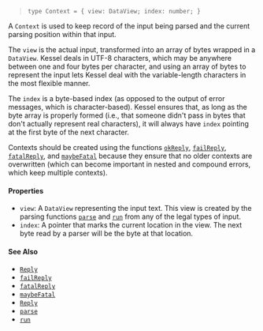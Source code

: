 <!--
 Copyright (c) 2020 Thomas J. Otterson
 
 This software is released under the MIT License.
 https://opensource.org/licenses/MIT
-->

> `type Context = { view: DataView; index: number; }`

A `Context` is used to keep record of the input being parsed and the current parsing position within that input.

The `view` is the actual input, transformed into an array of bytes wrapped in a `DataView`. Kessel deals in UTF-8 characters, which may be anywhere between one and four bytes per character, and using an array of bytes to represent the input lets Kessel deal with the variable-length characters in the most flexible manner.

The `index` is a byte-based index (as opposed to the output of error messages, which is character-based). Kessel ensures that, as long as the byte array is properly formed (i.e., that someone didn't pass in bytes that don't actually represent real characters), it will always have `index` pointing at the first byte of the next character.

Contexts should be created using the functions [`okReply`](../tools/okreply.md), [`failReply`](../tools/failreply.md), [`fatalReply`](../tools/fatalreply.md), and [`maybeFatal`](../tools/maybefatal.md) because they ensure that no older contexts are overwritten (which can become important in nested and compound errors, which keep multiple contexts).

#### Properties

* `view`: A `DataView` representing the input text. This view is created by the parsing functions [`parse`](../tools/parse.md) and [`run`](../tools/run.md) from any of the legal types of input.
* `index`: A pointer that marks the current location in the view. The next byte read by a parser will be the byte at that location.

#### See Also

* [`Reply`](reply.md)
* [`failReply`](../tools/failreply.md)
* [`fatalReply`](../tools/fatalreply.md)
* [`maybeFatal`](../tools/maybefatal.md)
* [`Reply`](../tools/okreply.md)
* [`parse`](../tools/parse.md)
* [`run`](../tools/run.md)